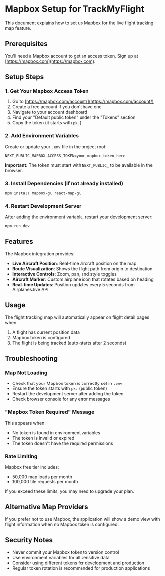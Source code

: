 # Mapbox Setup for TrackMyFlight

This document explains how to set up Mapbox for the live flight tracking map feature.

## Prerequisites

You'll need a Mapbox account to get an access token. Sign up at [https://mapbox.com](https://mapbox.com).

## Setup Steps

### 1. Get Your Mapbox Access Token

1. Go to [https://mapbox.com/account/](https://mapbox.com/account/)
2. Create a free account if you don't have one
3. Navigate to your account dashboard
4. Find your "Default public token" under the "Tokens" section
5. Copy the token (it starts with `pk.`)

### 2. Add Environment Variables

Create or update your `.env` file in the project root:

```env
NEXT_PUBLIC_MAPBOX_ACCESS_TOKEN=your_mapbox_token_here
```

**Important:** The token must start with `NEXT_PUBLIC_` to be available in the browser.

### 3. Install Dependencies (if not already installed)

```bash
npm install mapbox-gl react-map-gl
```

### 4. Restart Development Server

After adding the environment variable, restart your development server:

```bash
npm run dev
```

## Features

The Mapbox integration provides:

- **Live Aircraft Position**: Real-time aircraft position on the map
- **Route Visualization**: Shows the flight path from origin to destination
- **Interactive Controls**: Zoom, pan, and style toggles
- **Aircraft Marker**: Custom airplane icon that rotates based on heading
- **Real-time Updates**: Position updates every 5 seconds from Airplanes.live API

## Usage

The flight tracking map will automatically appear on flight detail pages when:

1. A flight has current position data
2. Mapbox token is configured
3. The flight is being tracked (auto-starts after 2 seconds)

## Troubleshooting

### Map Not Loading

- Check that your Mapbox token is correctly set in `.env`
- Ensure the token starts with `pk.` (public token)
- Restart the development server after adding the token
- Check browser console for any error messages

### "Mapbox Token Required" Message

This appears when:
- No token is found in environment variables
- The token is invalid or expired
- The token doesn't have the required permissions

### Rate Limiting

Mapbox free tier includes:
- 50,000 map loads per month
- 100,000 tile requests per month

If you exceed these limits, you may need to upgrade your plan.

## Alternative Map Providers

If you prefer not to use Mapbox, the application will show a demo view with flight information when no Mapbox token is configured.

## Security Notes

- Never commit your Mapbox token to version control
- Use environment variables for all sensitive data
- Consider using different tokens for development and production
- Regular token rotation is recommended for production applications
